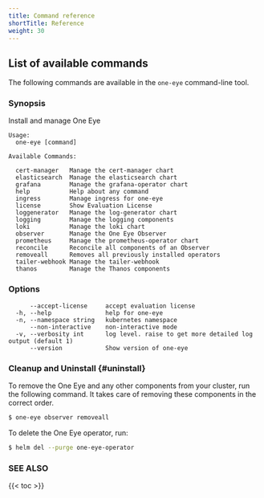 ```yaml
---
title: Command reference
shortTitle: Reference
weight: 30
---
```


## List of available commands

The following commands are available in the `one-eye` command-line tool.

### Synopsis

Install and manage One Eye

```text
Usage:
  one-eye [command]

Available Commands:

  cert-manager   Manage the cert-manager chart
  elasticsearch  Manage the elasticsearch chart
  grafana        Manage the grafana-operator chart
  help           Help about any command
  ingress        Manage ingress for one-eye
  license        Show Evaluation License
  loggenerator   Manage the log-generator chart
  logging        Manage the logging components
  loki           Manage the loki chart
  observer       Manage the One Eye Observer
  prometheus     Manage the prometheus-operator chart
  reconcile      Reconcile all components of an Observer
  removeall      Removes all previously installed operators
  tailer-webhook Manage the tailer-webhook
  thanos         Manage the Thanos components
```

### Options

```
      --accept-license     accept evaluation license
  -h, --help               help for one-eye
  -n, --namespace string   kubernetes namespace
      --non-interactive    non-interactive mode
  -v, --verbosity int      log level. raise to get more detailed log output (default 1)
      --version            Show version of one-eye
```

### Cleanup and Uninstall {#uninstall}

To remove the One Eye and any other components from your cluster, run the following command. It takes care of removing these components in the correct order.

```bash
$ one-eye observer removeall
```

To delete the One Eye operator, run:

```bash
$ helm del --purge one-eye-operator
```

### SEE ALSO

{{< toc >}}
